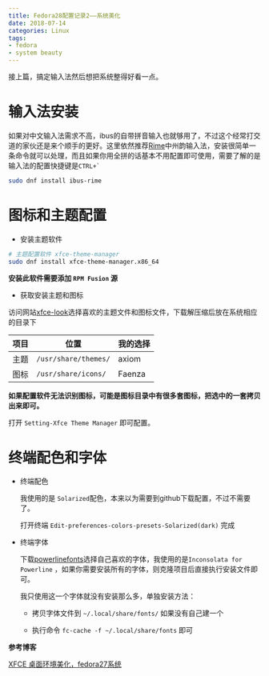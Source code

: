 ```yaml
---
title: Fedora28配置记录2——系统美化
date: 2018-07-14
categories: Linux
tags:
- fedora
- system beauty
---
```


接上篇，搞定输入法然后想把系统整得好看一点。

输入法安装
==========

如果对中文输入法需求不高，ibus的自带拼音输入也就够用了，不过这个经常打交道的家伙还是来个顺手的更好。这里依然推荐[Rime](https://rime.im/)中州韵输入法，安装很简单一条命令就可以处理，而且如果你用全拼的话基本不用配置即可使用，需要了解的是输入法的配置快捷键是`` CTRL+` ``

``` bash
sudo dnf install ibus-rime
```

<!--more-->

图标和主题配置
==============

-   安装主题软件

``` bash
# 主题配置软件 xfce-theme-manager
sudo dnf install xfce-theme-manager.x86_64
```

**安装此软件需要添加 `RPM Fusion` 源**

-   获取安装主题和图标

访问网站[xfce-look](https://www.xfce-look.org/)选择喜欢的主题文件和图标文件，下载解压缩后放在系统相应的目录下

| 项目 | 位置                 | 我的选择 |
|------|----------------------|----------|
| 主题 | `/usr/share/themes/` | axiom    |
| 图标 | `/usr/share/icons/`  | Faenza   |

**如果配置软件无法识别图标，可能是图标目录中有很多套图标，把选中的一套拷贝出来即可。**

打开 `Setting-Xfce Theme Manager` 即可配置。

终端配色和字体
==============

-   终端配色

    我使用的是 `Solarized`配色，本来以为需要到github下载配置，不过不需要了。

    打开终端 `Edit-preferences-colors-presets-Solarized(dark)` 完成

-   终端字体

    下载[powerlinefonts](https://github.com/powerline/fonts)选择自己喜欢的字体，我使用的是`Inconsolata for Powerline` ，如果你需要安装所有的字体，则克隆项目后直接执行安装文件即可。

    我只使用这一个字体就没有安装那么多，单独安装方法：

    -   拷贝字体文件到 `~/.local/share/fonts/` 如果没有自己建一个

    -   执行命令 `fc-cache -f ~/.local/share/fonts` 即可

**参考博客**

[XFCE 桌面环境美化，fedora27系统](http://www.cnblogs.com/pipci/p/8684310.html)
